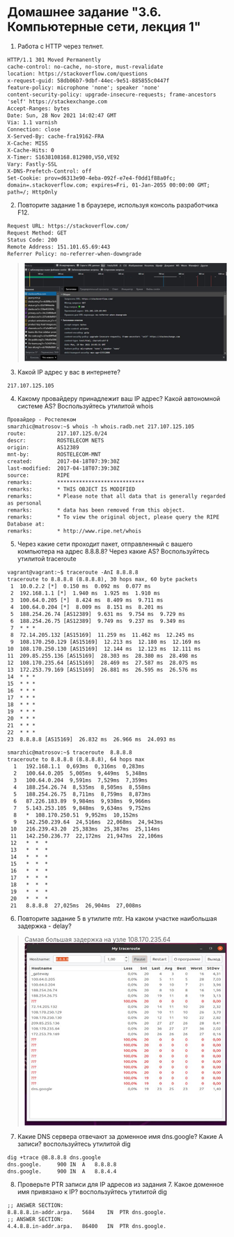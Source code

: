 # Домашнее задание "3.6. Компьютерные сети, лекция 1"
1. Работа c HTTP через телнет.
```
HTTP/1.1 301 Moved Permanently
cache-control: no-cache, no-store, must-revalidate
location: https://stackoverflow.com/questions
x-request-guid: 58db06b7-9dbf-44ec-9e51-885855c0447f
feature-policy: microphone 'none'; speaker 'none'
content-security-policy: upgrade-insecure-requests; frame-ancestors 'self' https://stackexchange.com
Accept-Ranges: bytes
Date: Sun, 28 Nov 2021 14:02:47 GMT
Via: 1.1 varnish
Connection: close
X-Served-By: cache-fra19162-FRA
X-Cache: MISS
X-Cache-Hits: 0
X-Timer: S1638108168.812980,VS0,VE92
Vary: Fastly-SSL
X-DNS-Prefetch-Control: off
Set-Cookie: prov=d6313e90-4eba-092f-e7e4-f0dd1f88a0fc; domain=.stackoverflow.com; expires=Fri, 01-Jan-2055 00:00:00 GMT; path=/; HttpOnly
```
2. Повторите задание 1 в браузере, используя консоль разработчика F12.
```
Request URL: https://stackoverflow.com/
Request Method: GET
Status Code: 200 
Remote Address: 151.101.65.69:443
Referrer Policy: no-referrer-when-downgrade
```
>![PID 1](https://github.com/Smarzhic/netology/blob/main/03-sysadmin-06-net/2.JPG)
3. Какой IP адрес у вас в интернете?
```
217.107.125.105
```
4. Какому провайдеру принадлежит ваш IP адрес? Какой автономной системе AS? Воспользуйтесь утилитой whois  
```
Провайдер - Ростелеком
smarzhic@matrosov:~$ whois -h whois.radb.net 217.107.125.105
route:          217.107.125.0/24
descr:          ROSTELECOM NETS
origin:         AS12389
mnt-by:         ROSTELECOM-MNT
created:        2017-04-18T07:39:30Z
last-modified:  2017-04-18T07:39:30Z
source:         RIPE
remarks:        ****************************
remarks:        * THIS OBJECT IS MODIFIED
remarks:        * Please note that all data that is generally regarded as personal
remarks:        * data has been removed from this object.
remarks:        * To view the original object, please query the RIPE Database at:
remarks:        * http://www.ripe.net/whois
```
5. Через какие сети проходит пакет, отправленный с вашего компьютера на адрес 8.8.8.8? Через какие AS? Воспользуйтесь утилитой traceroute
```
vagrant@vagrant:~$ traceroute -AnI 8.8.8.8
traceroute to 8.8.8.8 (8.8.8.8), 30 hops max, 60 byte packets
 1  10.0.2.2 [*]  0.150 ms  0.092 ms  0.077 ms
 2  192.168.1.1 [*]  1.940 ms  1.925 ms  1.910 ms
 3  100.64.0.205 [*]  8.424 ms  8.409 ms  9.711 ms
 4  100.64.0.204 [*]  8.009 ms  8.151 ms  8.201 ms
 5  188.254.26.74 [AS12389]  9.631 ms  9.754 ms  9.729 ms
 6  188.254.26.75 [AS12389]  9.749 ms  9.237 ms  9.349 ms
 7  * * *
 8  72.14.205.132 [AS15169]  11.259 ms  11.462 ms  12.245 ms
 9  108.170.250.129 [AS15169]  12.213 ms  12.180 ms  12.169 ms
10  108.170.250.130 [AS15169]  12.144 ms  12.123 ms  12.111 ms
11  209.85.255.136 [AS15169]  28.303 ms  28.380 ms  28.498 ms
12  108.170.235.64 [AS15169]  28.469 ms  27.587 ms  28.075 ms
13  172.253.79.169 [AS15169]  26.881 ms  26.595 ms  26.576 ms
14  * * *
15  * * *
16  * * *
17  * * *
18  * * *
19  * * *
20  * * *
21  * * *
22  * * *
23  8.8.8.8 [AS15169]  26.832 ms  26.966 ms  24.093 ms
```
```
smarzhic@matrosov:~$ traceroute  8.8.8.8
traceroute to 8.8.8.8 (8.8.8.8), 64 hops max
  1   192.168.1.1  0,693ms  0,316ms  0,283ms 
  2   100.64.0.205  5,005ms  9,449ms  5,348ms 
  3   100.64.0.204  9,591ms  7,529ms  7,359ms 
  4   188.254.26.74  8,535ms  8,505ms  8,558ms 
  5   188.254.26.75  8,711ms  8,759ms  8,873ms 
  6   87.226.183.89  9,984ms  9,938ms  9,966ms 
  7   5.143.253.105  9,848ms  9,634ms  9,752ms 
  8   *  108.170.250.51  9,952ms  10,152ms 
  9   142.250.239.64  24,516ms  22,068ms  24,943ms 
 10   216.239.43.20  25,383ms  25,387ms  25,114ms 
 11   142.250.236.77  22,172ms  21,947ms  22,106ms 
 12   *  *  * 
 13   *  *  * 
 14   *  *  * 
 15   *  *  * 
 16   *  *  * 
 17   *  *  * 
 18   *  *  * 
 19   *  *  * 
 20   *  *  * 
 21   8.8.8.8  27,025ms  26,904ms  27,008ms 
 ```
6. Повторите задание 5 в утилите mtr. На каком участке наибольшая задержка - delay?
> Самая большая задержка на узле 108.170.235.64
>![PID 1](https://github.com/Smarzhic/netology/blob/main/03-sysadmin-06-net/mtr.JPG)
7. Какие DNS сервера отвечают за доменное имя dns.google? Какие A записи? воспользуйтесь утилитой dig
```
dig +trace @8.8.8.8 dns.google
dns.google.		900	IN	A	8.8.8.8
dns.google.		900	IN	A	8.8.4.4
```
8. Проверьте PTR записи для IP адресов из задания 7. Какое доменное имя привязано к IP? воспользуйтесь утилитой dig
```
;; ANSWER SECTION:
8.8.8.8.in-addr.arpa.	5684	IN	PTR	dns.google.
;; ANSWER SECTION:
4.4.8.8.in-addr.arpa.	86400	IN	PTR	dns.google.
```
